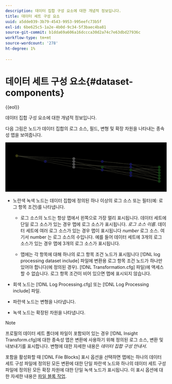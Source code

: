 ```yaml
---
description: 데이터 집합 구성 요소에 대한 개념적 정보입니다.
title: 데이터 세트 구성 요소
uuid: a5dde039-3b79-4543-9953-995eefc73b5f
exl-id: 6be625c5-1a2e-4b0d-9c34-5f3baec4ba81
source-git-commit: b1dda69a606a16dccca30d2a74c7e63dbd27936c
workflow-type: tm+mt
source-wordcount: '278'
ht-degree: 1%

---
```


# 데이터 세트 구성 요소{#dataset-components}

{{eol}}

데이터 집합 구성 요소에 대한 개념적 정보입니다.

다음 그림은 노드가 데이터 집합의 로그 소스, 필드, 변형 및 확장 차원을 나타내는 종속성 맵을 보여줍니다.

![](assets/vis_DependencyMap.png)

* 노란색 녹색 노드는 데이터 집합에 정의된 하나 이상의 로그 소스 또는 필터(예: 로그 항목 조건)를 나타냅니다.

   * 로그 소스의 노드는 항상 맵에서 왼쪽으로 가장 멀리 표시됩니다. 데이터 세트에 단일 로그 소스가 있는 경우 맵에 로그 소스가 표시됩니다. *로그 소스 이름*. 데이터 세트에 여러 로그 소스가 있는 경우 맵이 표시됩니다 *number* 로그 소스. 여기서 number 는 로그 소스의 수입니다. 예를 들어 데이터 세트에 3개의 로그 소스가 있는 경우 맵에 3개의 로그 소스가 표시됩니다.

   * 맵에는 각 항목에 대해 하나의 로그 항목 조건 노드가 표시됩니다 [!DNL log processing dataset include] 파일에 변환용 로그 항목 조건 노드가 하나만 있어야 합니다(에 정의된 경우). [!DNL Transformation.cfg] 파일)에 액세스할 수 없습니다. 로그 항목 조건이 비어 있으면 맵에 표시되지 않습니다.

* 회색 노드는 [!DNL Log Processing.cfg] 또는 [!DNL Log Processing include] 파일.

* 파란색 노드는 변형을 나타냅니다.
* 녹색 노드는 확장된 차원을 나타냅니다.

>[!NOTE]
>
>프로필의 데이터 세트 폴더에 파일이 포함되어 있는 경우 [!DNL Insight Transform.cfg]에 대한 종속성 맵은 변환에 사용하기 위해 정의된 로그 소스, 변환 및 내보내기를 표시합니다. 변형에 대한 자세한 내용은 *데이터 집합 구성 안내서*.

포함을 활성화할 때 [!DNL File Blocks] 표시 옵션을 선택하면 맵에는 하나의 데이터 세트 구성 파일에 정의된 모든 변환에 대한 단일 파란색 노드와 하나의 데이터 세트 구성 파일에 정의된 모든 확장 차원에 대한 단일 녹색 노드가 표시됩니다. 이 표시 옵션에 대한 자세한 내용은 [파일 블록 작업](../../../../../home/c-get-started/c-admin-intrf/c-dataset-mgrs/c-dep-maps/c-wkg-file-blocks.md#concept-3652bbabfbd34449a5f842d8aa598efc).
